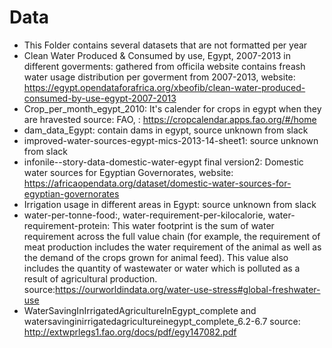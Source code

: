 # Data
- This Folder contains several datasets that are not formatted per year
- Clean Water Produced & Consumed by use, Egypt, 2007-2013 in different goverments: gathered from officila website contains freash water usage distribution per goverment from 2007-2013, website:  https://egypt.opendataforafrica.org/xbeofib/clean-water-produced-consumed-by-use-egypt-2007-2013
- Crop_per_month_egypt_2010: It's calender for crops in egypt when they are hravested source: FAO, : https://cropcalendar.apps.fao.org/#/home
- dam_data_Egypt: contain dams in egypt, source unknown from slack
- improved-water-sources-egypt-mics-2013-14-sheet1: source unknown from slack
- infonile--story-data-domestic-water-egypt final version2:
Domestic water sources for Egyptian Governorates, website: https://africaopendata.org/dataset/domestic-water-sources-for-egyptian-governorates
- Irrigation usage in different areas in Egypt: source unknown from slack
- water-per-tonne-food:, water-requirement-per-kilocalorie, water-requirement-protein: This water footprint is the sum of water requirement across the full value chain (for example, the requirement of meat production includes the water requirement of the animal as well as the demand of the crops grown for animal feed). This value also includes the quantity of wastewater or water which is polluted as a result of agricultural production.
 source:https://ourworldindata.org/water-use-stress#global-freshwater-use
- WaterSavingInIrrigatedAgricultureInEgypt_complete and watersavinginirrigatedagricultureinegypt_complete_6.2-6.7 source: http://extwprlegs1.fao.org/docs/pdf/egy147082.pdf


 


